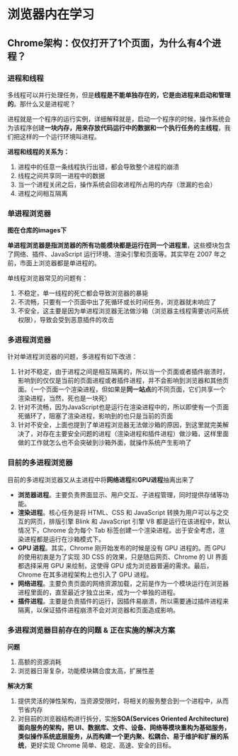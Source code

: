 # 浏览器内在学习


## Chrome架构：仅仅打开了1个页面，为什么有4个进程？

### 进程和线程

多线程可以并行处理任务，但是**线程是不能单独存在的，它是由进程来启动和管理的**。那什么又是进程呢？

进程就是一个程序的运行实例，详细解释就是，启动一个程序的时候，操作系统会为该程序创建**一块内存，用来存放代码运行中的数据和一个执行任务的主线程**，我们把这样的一个运行环境叫进程。

**进程和线程的关系为：**

1. 进程中的任意一条线程执行出错，都会导致整个进程的崩溃
2. 线程之间共享同一进程中的数据
3. 当一个进程关闭之后，操作系统会回收进程所占用的内存（泄漏的也会）
4. 进程之间相互隔离



### 单进程浏览器

**图在仓库的images下**

**单进程浏览器是指浏览器的所有功能模块都是运行在同一个进程里**，这些模块包含了网络、插件、JavaScript 运行环境、渲染引擎和页面等。其实早在 2007 年之前，市面上浏览器都是单进程的。

单线程浏览器常见的问题有：

1. 不稳定，单一线程的死亡都会导致浏览器的暴毙
2. 不流畅，只要有一个页面中出了死循环或长时间任务，浏览器就未响应了
3. 不安全，这主要是因为单进程浏览器无法做沙箱（浏览器主线程需要访问系统权限），导致会受到恶意插件的攻击



### 多进程浏览器

针对单进程浏览器的问题，多进程有如下改进：

1. 针对不稳定，由于进程之间是相互隔离的，所以当一个页面或者插件崩溃时，影响到的仅仅是当前的页面进程或者插件进程，并不会影响到浏览器和其他页面。（一个页面一个渲染进程，但如果是**同一站点**的不同页面，它们共享一个渲染进程，当然，死也是一块死）
2. 针对不流畅，因为JavaScript也是运行在渲染进程中的，所以即使有一个页面死循环了，阻塞了渲染进程，影响到的也只是当前的页面
3. 针对不安全，上面也提到了单进程浏览器无法做沙箱的原因，到这里就完美解决了，对存在主要安全问题的进程（渲染进程和插件进程）做沙箱，这样里面做的工作就怎么也不会突破到沙箱外面，就操作系统产生影响了



### 目前的多进程浏览器

目前的多进程浏览器又从主进程中将**网络进程**和**GPU进程**抽离出来了

- **浏览器进程**。主要负责界面显示、用户交互、子进程管理，同时提供存储等功能。
- **渲染进程**。核心任务是将 HTML、CSS 和 JavaScript 转换为用户可以与之交互的网页，排版引擎 Blink 和 JavaScript 引擎 V8 都是运行在该进程中，默认情况下，Chrome 会为每个 Tab 标签创建一个渲染进程。出于安全考虑，渲染进程都是运行在沙箱模式下。
- **GPU 进程**。其实，Chrome 刚开始发布的时候是没有 GPU 进程的。而 GPU 的使用初衷是为了实现 3D CSS 的效果，只是随后网页、Chrome 的 UI 界面都选择采用 GPU 来绘制，这使得 GPU 成为浏览器普遍的需求。最后，Chrome 在其多进程架构上也引入了 GPU 进程。
- **网络进程**。主要负责页面的网络资源加载，之前是作为一个模块运行在浏览器进程里面的，直至最近才独立出来，成为一个单独的进程。
- **插件进程**。主要是负责插件的运行，因插件易崩溃，所以需要通过插件进程来隔离，以保证插件进程崩溃不会对浏览器和页面造成影响。



### 多进程浏览器目前存在的问题 & 正在实施的解决方案

**问题**

1. 高额的资源消耗
2. 浏览器日渐复杂，功能模块耦合度太高，扩展性差

**解决方案**

1. 提供灵活的弹性架构，当资源受限时，将相关的服务整合到一个进程中，从而节省内存
2. 对目前的浏览器结构进行拆分，实施**SOA(Services Oriented Architecture)**面向服务的架构，把 UI、数据库、文件、设备、网络等模块重构为基础服务，类似操作系统底层服务，从而**构建一个更内聚、松耦合、易于维护和扩展的系统**，更好实现 Chrome 简单、稳定、高速、安全的目标。